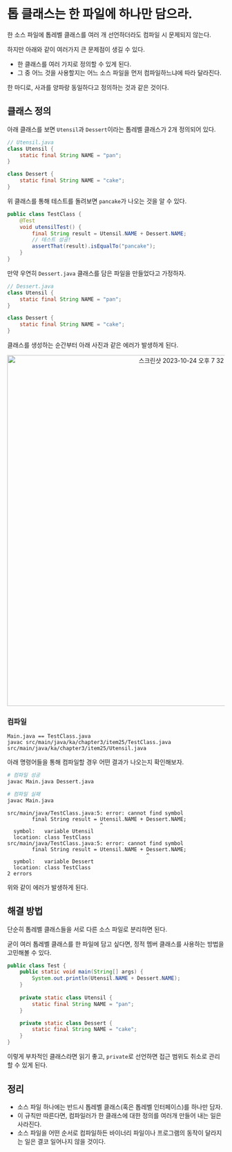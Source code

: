 # 톱 클래스는 한 파일에 하나만 담으라.

한 소스 파일에 톱레벨 클래스를 여러 개 선언하더라도 컴파일 시 문제되지 않는다.

하지만 아래와 같이 여러가지 큰 문제점이 생길 수 있다.

- 한 클래스를 여러 가지로 정의할 수 있게 된다.
- 그 중 어느 것을 사용할지는 어느 소스 파일을 먼저 컴파일하느냐에 따라 달라진다.

한 마디로, 사과를 양파랑 동일하다고 정의하는 것과 같은 것이다.

## 클래스 정의

아래 클래스를 보면 `Utensil`과 `Dessert`이라는 톱레벨 클래스가 2개 정의되어 있다. 

```java
// Utensil.java
class Utensil {
    static final String NAME = "pan";
}

class Dessert {
    static final String NAME = "cake";
}
```

위 클래스를 통해 테스트를 돌려보면 `pancake`가 나오는 것을 알 수 있다.

```java
public class TestClass {
    @Test
    void utensilTest() {
        final String result = Utensil.NAME + Dessert.NAME;
        // 테스트 성공!
        assertThat(result).isEqualTo("pancake");
    }
}
```

만약 우연히 `Dessert.java` 클래스를 담은 파일을 만들었다고 가정하자.

```java
// Dessert.java
class Utensil {
    static final String NAME = "pan";
}

class Dessert {
    static final String NAME = "cake";
}
```

클래스를 생성하는 순간부터 아래 사진과 같은 에러가 발생하게 된다.

<center>
<img width="812" alt="스크린샷 2023-10-24 오후 7 32 08" src="https://github.com/Jwhyee/effective-java-study/assets/82663161/0aca6a56-da08-4056-9538-5bdbef2acafc">
</center>

### 컴파일

```
Main.java == TestClass.java
javac src/main/java/ka/chapter3/item25/TestClass.java src/main/java/ka/chapter3/item25/Utensil.java
```

아래 명령어들을 통해 컴파일할 경우 어떤 결과가 나오는지 확인해보자.

```bash
# 컴파일 성공
javac Main.java Dessert.java
```

```bash
# 컴파일 실패
javac Main.java
```

```
src/main/java/TestClass.java:5: error: cannot find symbol
        final String result = Utensil.NAME + Dessert.NAME;
                              ^
  symbol:   variable Utensil
  location: class TestClass
src/main/java/TestClass.java:5: error: cannot find symbol
        final String result = Utensil.NAME + Dessert.NAME;
                                             ^
  symbol:   variable Dessert
  location: class TestClass
2 errors
```

위와 같이 에러가 발생하게 된다.

## 해결 방법

단순히 톱레벨 클래스들을 서로 다른 소스 파일로 분리하면 된다.

굳이 여러 톱레벨 클래스를 한 파일에 담고 싶다면, 정적 멤버 클래스를 사용하는 방법을 고민해볼 수 있다.

```java
public class Test {
    public static void main(String[] args) {
        System.out.println(Utensil.NAME + Dessert.NAME);
    }
    
    private static class Utensil {
        static final String NAME = "pan";
    }

    private static class Dessert {
        static final String NAME = "cake";
    }
}
```

이렇게 부차적인 클래스라면 읽기 좋고, `private`로 선언하면 접근 범위도 취소로 관리할 수 있게 된다.

## 정리

- 소스 파일 하나에는 반드시 톱레벨 클래스(혹은 톱레벨 인터페이스)를 하나만 담자.
- 이 규칙만 따른다면, 컴파일러가 한 클래스에 대한 정의를 여러개 만들어 내는 일은 사라진다.
- 소스 파일을 어떤 순서로 컴파일하든 바이너리 파일이나 프로그램의 동작이 달라지는 일은 결코 일어나지 않을 것이다.